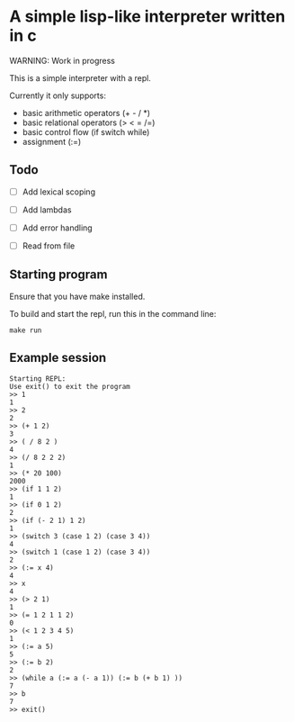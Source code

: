 
# A simple lisp-like interpreter written in c

WARNING: Work in progress

This is a simple interpreter with a repl.

Currently it only supports:
- basic arithmetic operators (+ - / *)
- basic relational operators (> < = /=)
- basic control flow (if switch while)
- assignment (:=)


## Todo
- [ ] Add lexical scoping
- [ ] Add lambdas
- [ ] Add error handling
- [ ] Read from file



## Starting program
Ensure that you have make installed.

To build and start the repl, run this in the command line:

```
make run
```

## Example session
```
Starting REPL:
Use exit() to exit the program
>> 1
1
>> 2
2
>> (+ 1 2)
3
>> ( / 8 2 )
4
>> (/ 8 2 2 2)
1
>> (* 20 100)
2000
>> (if 1 1 2)
1
>> (if 0 1 2)
2
>> (if (- 2 1) 1 2)
1
>> (switch 3 (case 1 2) (case 3 4))
4
>> (switch 1 (case 1 2) (case 3 4))
2
>> (:= x 4)
4
>> x
4
>> (> 2 1)
1
>> (= 1 2 1 1 2)
0
>> (< 1 2 3 4 5)
1
>> (:= a 5)
5
>> (:= b 2)
2
>> (while a (:= a (- a 1)) (:= b (+ b 1) ))
7
>> b
7
>> exit()
```


